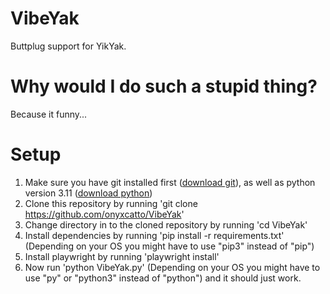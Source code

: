 # VibeYak
Buttplug support for YikYak. 

# Why would I do such a stupid thing?
Because it funny...

# Setup
1. Make sure you have git installed first ([download git](https://git-scm.com/downloads)), as well as python version 3.11 ([download python](https://www.python.org/downloads/release/python-3110/))
2. Clone this repository by running 'git clone https://github.com/onyxcatto/VibeYak'
3. Change directory in to the cloned repository by running 'cd VibeYak'
4. Install dependencies by running 'pip install -r requirements.txt' (Depending on your OS you might have to use "pip3" instead of "pip")
5. Install playwright by running 'playwright install'
6. Now run 'python VibeYak.py' (Depending on your OS you might have to use "py" or "python3" instead of "python") and it should just work. 
